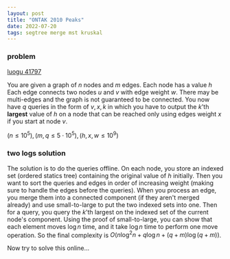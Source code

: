 ```yaml
---
layout: post
title: "ONTAK 2010 Peaks"
date: 2022-07-20
tags: segtree merge mst kruskal
---
```


### problem

[luogu 41797](https://www.luogu.com.cn/problem/P4197#submit)

You are given a graph of $n$ nodes and $m$ edges. Each node has a value $h$ Each edge connects two nodes $u$ and $v$ with edge weight $w$. There may be multi-edges and the graph is not guaranteed to be connected. You now have $q$ queries in the form of $v, x, k$ in which you have to output the $k$'th **largest** value of $h$ on a node that can be reached only using edges weight $x$ if you start at node $v$.

$(n \leq 10^5), (m, q \leq 5 \cdot 10^5), (h, x, w \leq 10^9)$

### two logs solution

The solution is to do the queries offline. On each node, you store an indexed set (ordered statics tree) containing the original value of $h$ initially. Then you want to sort the queries and edges in order of increasing weight (making sure to handle the edges before the queries). When you process an edge, you merge them into a connected component (if they aren't merged already) and use small-to-large to put the two indexed sets into one. Then for a query, you query the $k$'th largest on the indexed set of the current node's component. Using the proof of small-to-large, you can show that each element moves $\log n$ time, and it take $\log n$ time to perform one move operation. So the final complexity is $O(n \log^2 n + q \log n + (q + m) \log (q + m))$.

Now try to solve this online...
